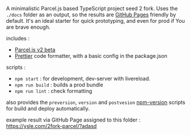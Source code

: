 A minimalistic Parcel.js based TypeScript project seed 2 fork.
Uses the `./docs` folder as an output, so the results are [GitHub Pages](https://pages.github.com) friendly by default.
It's an ideal starter for quick prototyping, and even for prod if You are brave enough.

includes :

-   [Parcel.js v2 beta](https://v2.parceljs.org/)
-   [Prettier](https://prettier.io/) code formatter, with a basic config in the package.json

scripts :

-   `npm start` : for development, dev-server with livereload.
-   `npm run build` : builds a prod bundle
-   `npm run lint` : check formatting

also provides the `preversion`, `version` and `postvesion` [npm-version](https://docs.npmjs.com/cli/v6/commands/npm-version) scripts for build and deploy automatically.

example result via GitHub Page assigned to this folder : https://ysle.com/2fork-parcel/?adasd
